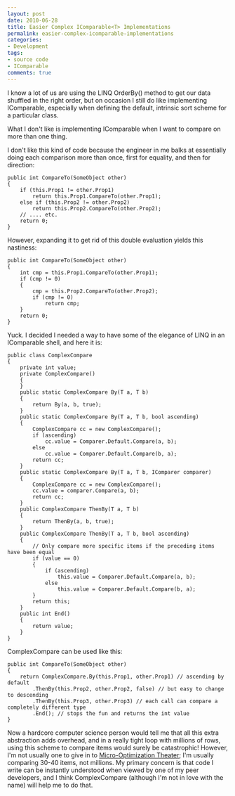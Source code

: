 ```yaml
---
layout: post
date: 2010-06-28
title: Easier Complex IComparable<T> Implementations
permalink: easier-complex-icomparable-implementations
categories:
- Development
tags:
- source code
- IComparable
comments: true
---
```

I know a lot of us are using the LINQ OrderBy() method to get our data shuffled in the right order, but on occasion I still do like implementing IComparable, especially when defining the default, intrinsic sort scheme for a particular class.

What I don't like is implementing IComparable when I want to compare on more than one thing.

I don't like this kind of code because the engineer in me balks at essentially doing each comparison more than once, first for equality, and then for direction:

<!-- more -->

    public int CompareTo(SomeObject other)
    {
        if (this.Prop1 != other.Prop1)
            return this.Prop1.CompareTo(other.Prop1);
        else if (this.Prop2 != other.Prop2)
            return this.Prop2.CompareTo(other.Prop2);
        // .... etc.
        return 0;
    }

However, expanding it to get rid of this double evaluation yields this nastiness:

    public int CompareTo(SomeObject other)
    {
        int cmp = this.Prop1.CompareTo(other.Prop1);
        if (cmp != 0)
        {
            cmp = this.Prop2.CompareTo(other.Prop2);
            if (cmp != 0)
                return cmp;
        }
        return 0;
    }

Yuck. I decided I needed a way to have some of the elegance of LINQ in an IComparable shell, and here it is:

    public class ComplexCompare
    {
        private int value;
        private ComplexCompare()
        {
        }
        public static ComplexCompare By(T a, T b)
        {
            return By(a, b, true);
        }
        public static ComplexCompare By(T a, T b, bool ascending)
        {
            ComplexCompare cc = new ComplexCompare();
            if (ascending)
                cc.value = Comparer.Default.Compare(a, b);
            else
                cc.value = Comparer.Default.Compare(b, a);
            return cc;
        }
        public static ComplexCompare By(T a, T b, IComparer comparer)
        {
            ComplexCompare cc = new ComplexCompare();
            cc.value = comparer.Compare(a, b);
            return cc;
        }
        public ComplexCompare ThenBy(T a, T b)
        {
            return ThenBy(a, b, true);
        }
        public ComplexCompare ThenBy(T a, T b, bool ascending)
        {
            // Only compare more specific items if the preceding items have been equal
            if (value == 0)
            {
                if (ascending)
                    this.value = Comparer.Default.Compare(a, b);
                else
                    this.value = Comparer.Default.Compare(b, a);
            }
            return this;
        }
        public int End()
        {
            return value;
        }
    }

ComplexCompare can be used like this:

    public int CompareTo(SomeObject other)
    {
        return ComplexCompare.By(this.Prop1, other.Prop1) // ascending by default
            .ThenBy(this.Prop2, other.Prop2, false) // but easy to change to descending
            .ThenBy(this.Prop3, other.Prop3) // each call can compare a completely different type
            .End(); // stops the fun and returns the int value
    }

Now a hardcore computer science person would tell me that all this extra abstraction adds overhead, and in a really tight loop with millions of rows, using this scheme to compare items would surely be catastrophic! However, I'm not usually one to give in to [Micro-Optimization Theater](http://www.codinghorror.com/blog/2009/01/the-sad-tragedy-of-micro-optimization-theater.html); I'm usually comparing 30-40 items, not millions. My primary concern is that code I write can be instantly understood when viewed by one of my peer developers, and I think ComplexCompare (although I'm not in love with the name) will help me to do that.
